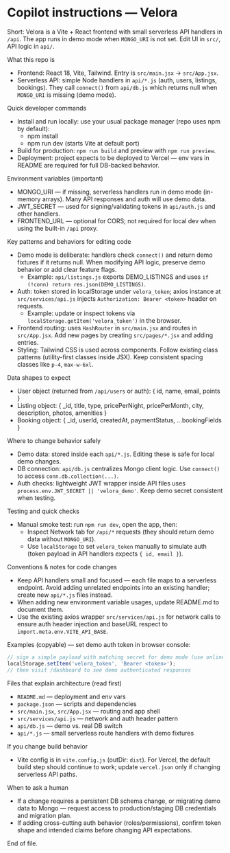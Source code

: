 <!--
Repository: Velora (frontend + serverless API)
Purpose: concise, actionable guidance for AI coding agents to be productive in this repo.
-->

# Copilot instructions — Velora

Short: Velora is a Vite + React frontend with small serverless API handlers in `/api`. The app runs in demo mode when `MONGO_URI` is not set. Edit UI in `src/`, API logic in `api/`.

What this repo is
- Frontend: React 18, Vite, Tailwind. Entry is `src/main.jsx` -> `src/App.jsx`.
- Serverless API: simple Node handlers in `api/*.js` (auth, users, listings, bookings). They call `connect()` from `api/db.js` which returns null when `MONGO_URI` is missing (demo mode).

Quick developer commands
- Install and run locally: use your usual package manager (repo uses npm by default):
  - npm install
  - npm run dev   (starts Vite at default port)
- Build for production: `npm run build` and preview with `npm run preview`.
- Deployment: project expects to be deployed to Vercel — env vars in README are required for full DB-backed behavior.

Environment variables (important)
- MONGO_URI — if missing, serverless handlers run in demo mode (in-memory arrays). Many API responses and auth will use demo data.
- JWT_SECRET — used for signing/validating tokens in `api/auth.js` and other handlers.
- FRONTEND_URL — optional for CORS; not required for local dev when using the built-in `/api` proxy.

Key patterns and behaviors for editing code
- Demo mode is deliberate: handlers check `connect()` and return demo fixtures if it returns null. When modifying API logic, preserve demo behavior or add clear feature flags.
  - Example: `api/listings.js` exports DEMO_LISTINGS and uses `if (!conn) return res.json(DEMO_LISTINGS)`.
- Auth: token stored in localStorage under `velora_token`; axios instance at `src/services/api.js` injects `Authorization: Bearer <token>` header on requests.
  - Example: update or inspect tokens via `localStorage.getItem('velora_token')` in the browser.
- Frontend routing: uses `HashRouter` in `src/main.jsx` and routes in `src/App.jsx`. Add new pages by creating `src/pages/*.jsx` and adding <Route> entries.
- Styling: Tailwind CSS is used across components. Follow existing class patterns (utility-first classes inside JSX). Keep consistent spacing classes like `p-4`, `max-w-6xl`.

Data shapes to expect
- User object (returned from `/api/users` or auth): { id, name, email, points }
- Listing object: { _id, title, type, pricePerNight, pricePerMonth, city, description, photos, amenities }
- Booking object: { _id, userId, createdAt, paymentStatus, ...bookingFields }

Where to change behavior safely
- Demo data: stored inside each `api/*.js`. Editing these is safe for local demo changes.
- DB connection: `api/db.js` centralizes Mongo client logic. Use `connect()` to access `conn.db.collection(...)`.
- Auth checks: lightweight JWT wrapper inside API files uses `process.env.JWT_SECRET || 'velora_demo'`. Keep demo secret consistent when testing.

Testing and quick checks
- Manual smoke test: run `npm run dev`, open the app, then:
  - Inspect Network tab for `/api/*` requests (they should return demo data without `MONGO_URI`).
  - Use `localStorage` to set `velora_token` manually to simulate auth (token payload in API handlers expects `{ id, email }`).

Conventions & notes for code changes
- Keep API handlers small and focused — each file maps to a serverless endpoint. Avoid adding unrelated endpoints into an existing handler; create new `api/*.js` files instead.
- When adding new environment variable usages, update README.md to document them.
- Use the existing axios wrapper `src/services/api.js` for network calls to ensure auth header injection and baseURL respect to `import.meta.env.VITE_API_BASE`.

Examples (copyable) — set demo auth token in browser console:
```js
// sign a simple payload with matching secret for demo mode (use online jwt tools or generate in node REPL)
localStorage.setItem('velora_token', 'Bearer <token>');
// then visit /dashboard to see demo authenticated responses
```

Files that explain architecture (read first)
- `README.md` — deployment and env vars
- `package.json` — scripts and dependencies
- `src/main.jsx`, `src/App.jsx` — routing and app shell
- `src/services/api.js` — network and auth header pattern
- `api/db.js` — demo vs. real DB switch
- `api/*.js` — small serverless route handlers with demo fixtures

If you change build behavior
- Vite config is in `vite.config.js` (outDir: `dist`). For Vercel, the default build step should continue to work; update `vercel.json` only if changing serverless API paths.

When to ask a human
- If a change requires a persistent DB schema change, or migrating demo data to Mongo — request access to production/staging DB credentials and migration plan.
- If adding cross-cutting auth behavior (roles/permissions), confirm token shape and intended claims before changing API expectations.

End of file.
